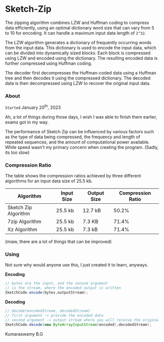 # Sketch-Zip

The zipping algorithm combines LZW and Huffman coding to compress data efficiently, using an optimal dictionary word
size that can vary from 5 to 10 for encoding. It can handle a maximum input data length of `2^32`.

The LZW algorithm generates a dictionary of frequently occurring words from the input data. This dictionary is used to
encode the input data, which can be divided into dynamically sized blocks. Each block is compressed using LZW and
encoded using the dictionary. The resulting encoded data is further compressed using Huffman coding.

The decoder first decompresses the Huffman-coded data using a Huffman tree and then decodes it using the compressed
dictionary. The decoded data is then decompressed using LZW to recover the original input data.

### About

`Started` January 20<sup>th</sup>, 2023

Ah, a lot of things during those days, I wish I was able to finish them earlier, exams got in my way.

The performance of Sketch Zip can be influenced by various factors such as the type of data being compressed, the
frequency and length of repeated sequences, and the amount of computational power available. While speed wasn't my
primary concern when creating the program. (Sadly, its too slow)

### Compression Ratio

The table shows the compression ratios achieved by three different algorithms for an input data size of 25.5 kb.

| Algorithm            | Input Size | Output Size | Compression Ratio |
|----------------------|------------|-------------|-------------------|
| Sketch Zip Algorithm | 25.5 kb    | 12.7 kB     | 50.2%             |
| 7zip Algorithm       | 25.5 kb    | 7.3 KB      | 71.4%             |
| Xz Algorithm         | 25.5 kb    | 7.3 kB      | 71.4%             |

(miaw, there are a lot of things that can be improved)

### Using

Not sure why would anyone use this, I just created it to learn, anyways.

**Encoding**

````java
// bytes are the input, and the second argument
// is the stream, where the encoded output is written
SketchCode.encode(bytes,outputStream);
````

**Decoding**

````java
// decode(encodedStream, decodedStream)
// first argument -> provide the encoded data
// second argument -> output stream where you will receive the original data
SketchCode.decode(new ByteArrayInputStream(encoded),decodedStream);
````

Kumaraswamy B.G
